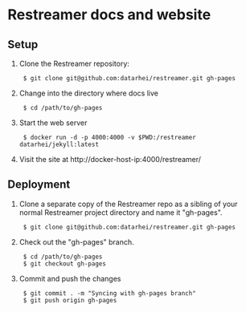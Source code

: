 # Restreamer docs and website

## Setup

1. Clone the Restreamer repository:   
   
        $ git clone git@github.com:datarhei/restreamer.git gh-pages

2. Change into the directory where docs live

        $ cd /path/to/gh-pages

3. Start the web server

        $ docker run -d -p 4000:4000 -v $PWD:/restreamer datarhei/jekyll:latest

4. Visit the site at
   http://docker-host-ip:4000/restreamer/

## Deployment

1. Clone a separate copy of the Restreamer repo as a sibling of your normal
   Restreamer project directory and name it "gh-pages".

        $ git clone git@github.com:datarhei/restreamer.git gh-pages

2. Check out the "gh-pages" branch.

        $ cd /path/to/gh-pages
        $ git checkout gh-pages

3. Commit and push the changes

        $ git commit . -m "Syncing with gh-pages branch"
        $ git push origin gh-pages
